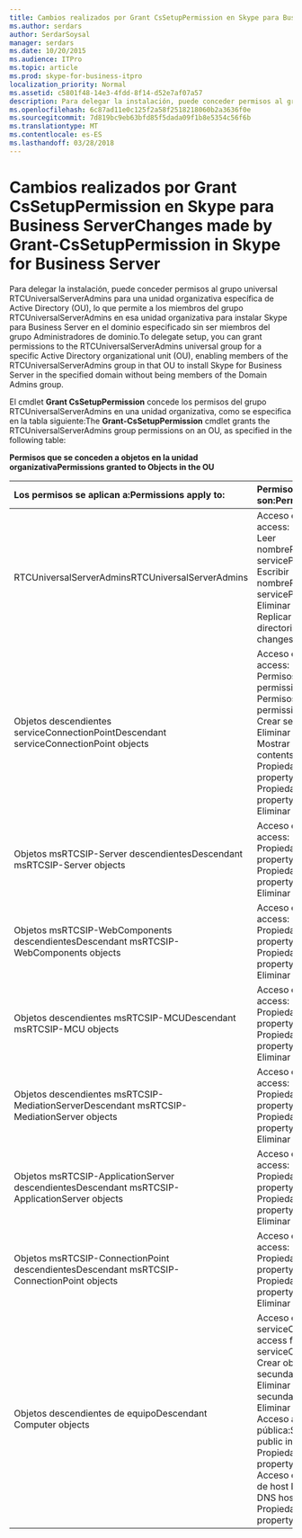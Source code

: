 ```yaml
---
title: Cambios realizados por Grant CsSetupPermission en Skype para Business Server
ms.author: serdars
author: SerdarSoysal
manager: serdars
ms.date: 10/20/2015
ms.audience: ITPro
ms.topic: article
ms.prod: skype-for-business-itpro
localization_priority: Normal
ms.assetid: c5801f48-14e3-4fdd-8f14-d52e7af07a57
description: Para delegar la instalación, puede conceder permisos al grupo universal RTCUniversalServerAdmins para una unidad organizativa específica de Active Directory (OU), lo que permite a los miembros del grupo RTCUniversalServerAdmins en esa unidad organizativa para instalar Skype para Business Server en el dominio especificado sin ser miembros del grupo Administradores de dominio.
ms.openlocfilehash: 6c87ad11e0c125f2a58f2518218060b2a3636f0e
ms.sourcegitcommit: 7d819bc9eb63bfd85f5dada09f1b8e5354c56f6b
ms.translationtype: MT
ms.contentlocale: es-ES
ms.lasthandoff: 03/28/2018
---
```

# <a name="changes-made-by-grant-cssetuppermission-in-skype-for-business-server"></a><span data-ttu-id="1a248-103">Cambios realizados por Grant CsSetupPermission en Skype para Business Server</span><span class="sxs-lookup"><span data-stu-id="1a248-103">Changes made by Grant-CsSetupPermission in Skype for Business Server</span></span>
 
<span data-ttu-id="1a248-104">Para delegar la instalación, puede conceder permisos al grupo universal RTCUniversalServerAdmins para una unidad organizativa específica de Active Directory (OU), lo que permite a los miembros del grupo RTCUniversalServerAdmins en esa unidad organizativa para instalar Skype para Business Server en el dominio especificado sin ser miembros del grupo Administradores de dominio.</span><span class="sxs-lookup"><span data-stu-id="1a248-104">To delegate setup, you can grant permissions to the RTCUniversalServerAdmins universal group for a specific Active Directory organizational unit (OU), enabling members of the RTCUniversalServerAdmins group in that OU to install Skype for Business Server in the specified domain without being members of the Domain Admins group.</span></span> 
  
<span data-ttu-id="1a248-105">El cmdlet **Grant CsSetupPermission** concede los permisos del grupo RTCUniversalServerAdmins en una unidad organizativa, como se especifica en la tabla siguiente:</span><span class="sxs-lookup"><span data-stu-id="1a248-105">The **Grant-CsSetupPermission** cmdlet grants the RTCUniversalServerAdmins group permissions on an OU, as specified in the following table:</span></span>
  
<span data-ttu-id="1a248-106">**Permisos que se conceden a objetos en la unidad organizativa**</span><span class="sxs-lookup"><span data-stu-id="1a248-106">**Permissions granted to Objects in the OU**</span></span>

|<span data-ttu-id="1a248-107">**Los permisos se aplican a:**</span><span class="sxs-lookup"><span data-stu-id="1a248-107">**Permissions apply to:**</span></span>|<span data-ttu-id="1a248-108">**Permisos concedidos son:**</span><span class="sxs-lookup"><span data-stu-id="1a248-108">**Permissions granted are:**</span></span>|
|:-----|:-----|
|<span data-ttu-id="1a248-109">RTCUniversalServerAdmins</span><span class="sxs-lookup"><span data-stu-id="1a248-109">RTCUniversalServerAdmins</span></span>  <br/> | <span data-ttu-id="1a248-110">Acceso especial:</span><span class="sxs-lookup"><span data-stu-id="1a248-110">Special access:</span></span> <br/>  <span data-ttu-id="1a248-111">Leer nombrePrincipalDeServicio</span><span class="sxs-lookup"><span data-stu-id="1a248-111">Read servicePrincipalName</span></span> <br/>  <span data-ttu-id="1a248-112">Escribir nombrePrincipalDeServicio</span><span class="sxs-lookup"><span data-stu-id="1a248-112">Write servicePrincipalName</span></span> <br/>  <span data-ttu-id="1a248-113">Eliminar árbol</span><span class="sxs-lookup"><span data-stu-id="1a248-113">Delete tree</span></span> <br/>  <span data-ttu-id="1a248-114">Replicar cambios de directorio</span><span class="sxs-lookup"><span data-stu-id="1a248-114">Replicating directory changes</span></span> <br/> |
|<span data-ttu-id="1a248-115">Objetos descendientes serviceConnectionPoint</span><span class="sxs-lookup"><span data-stu-id="1a248-115">Descendant serviceConnectionPoint objects</span></span>  <br/> | <span data-ttu-id="1a248-116">Acceso especial:</span><span class="sxs-lookup"><span data-stu-id="1a248-116">Special access:</span></span> <br/>  <span data-ttu-id="1a248-117">Permisos de lectura</span><span class="sxs-lookup"><span data-stu-id="1a248-117">Read permissions</span></span> <br/>  <span data-ttu-id="1a248-118">Permisos de escritura</span><span class="sxs-lookup"><span data-stu-id="1a248-118">Write permissions</span></span> <br/>  <span data-ttu-id="1a248-119">Crear secundarios</span><span class="sxs-lookup"><span data-stu-id="1a248-119">Create child</span></span> <br/>  <span data-ttu-id="1a248-120">Eliminar secundario</span><span class="sxs-lookup"><span data-stu-id="1a248-120">Delete child</span></span> <br/>  <span data-ttu-id="1a248-121">Mostrar el contenido</span><span class="sxs-lookup"><span data-stu-id="1a248-121">List contents</span></span> <br/>  <span data-ttu-id="1a248-122">Propiedad de escritura</span><span class="sxs-lookup"><span data-stu-id="1a248-122">Write property</span></span> <br/>  <span data-ttu-id="1a248-123">Propiedad de lectura</span><span class="sxs-lookup"><span data-stu-id="1a248-123">Read property</span></span> <br/>  <span data-ttu-id="1a248-124">Eliminar árbol</span><span class="sxs-lookup"><span data-stu-id="1a248-124">Delete tree</span></span> <br/> |
|<span data-ttu-id="1a248-125">Objetos msRTCSIP-Server descendientes</span><span class="sxs-lookup"><span data-stu-id="1a248-125">Descendant msRTCSIP-Server objects</span></span>  <br/> | <span data-ttu-id="1a248-126">Acceso especial:</span><span class="sxs-lookup"><span data-stu-id="1a248-126">Special access:</span></span> <br/>  <span data-ttu-id="1a248-127">Propiedad de escritura</span><span class="sxs-lookup"><span data-stu-id="1a248-127">Write property</span></span> <br/>  <span data-ttu-id="1a248-128">Propiedad de lectura</span><span class="sxs-lookup"><span data-stu-id="1a248-128">Read property</span></span> <br/>  <span data-ttu-id="1a248-129">Eliminar árbol</span><span class="sxs-lookup"><span data-stu-id="1a248-129">Delete tree</span></span> <br/> |
|<span data-ttu-id="1a248-130">Objetos msRTCSIP-WebComponents descendientes</span><span class="sxs-lookup"><span data-stu-id="1a248-130">Descendant msRTCSIP-WebComponents objects</span></span>  <br/> | <span data-ttu-id="1a248-131">Acceso especial:</span><span class="sxs-lookup"><span data-stu-id="1a248-131">Special access:</span></span> <br/>  <span data-ttu-id="1a248-132">Propiedad de escritura</span><span class="sxs-lookup"><span data-stu-id="1a248-132">Write property</span></span> <br/>  <span data-ttu-id="1a248-133">Propiedad de lectura</span><span class="sxs-lookup"><span data-stu-id="1a248-133">Read property</span></span> <br/>  <span data-ttu-id="1a248-134">Eliminar árbol</span><span class="sxs-lookup"><span data-stu-id="1a248-134">Delete tree</span></span> <br/> |
|<span data-ttu-id="1a248-135">Objetos descendientes msRTCSIP-MCU</span><span class="sxs-lookup"><span data-stu-id="1a248-135">Descendant msRTCSIP-MCU objects</span></span>  <br/> | <span data-ttu-id="1a248-136">Acceso especial:</span><span class="sxs-lookup"><span data-stu-id="1a248-136">Special access:</span></span> <br/>  <span data-ttu-id="1a248-137">Propiedad de escritura</span><span class="sxs-lookup"><span data-stu-id="1a248-137">Write property</span></span> <br/>  <span data-ttu-id="1a248-138">Propiedad de lectura</span><span class="sxs-lookup"><span data-stu-id="1a248-138">Read property</span></span> <br/>  <span data-ttu-id="1a248-139">Eliminar árbol</span><span class="sxs-lookup"><span data-stu-id="1a248-139">Delete tree</span></span> <br/> |
|<span data-ttu-id="1a248-140">Objetos descendientes msRTCSIP-MediationServer</span><span class="sxs-lookup"><span data-stu-id="1a248-140">Descendant msRTCSIP-MediationServer objects</span></span>  <br/> | <span data-ttu-id="1a248-141">Acceso especial:</span><span class="sxs-lookup"><span data-stu-id="1a248-141">Special access:</span></span> <br/>  <span data-ttu-id="1a248-142">Propiedad de escritura</span><span class="sxs-lookup"><span data-stu-id="1a248-142">Write property</span></span> <br/>  <span data-ttu-id="1a248-143">Propiedad de lectura</span><span class="sxs-lookup"><span data-stu-id="1a248-143">Read property</span></span> <br/>  <span data-ttu-id="1a248-144">Eliminar árbol</span><span class="sxs-lookup"><span data-stu-id="1a248-144">Delete tree</span></span> <br/> |
|<span data-ttu-id="1a248-145">Objetos msRTCSIP-ApplicationServer descendientes</span><span class="sxs-lookup"><span data-stu-id="1a248-145">Descendant msRTCSIP-ApplicationServer objects</span></span>  <br/> | <span data-ttu-id="1a248-146">Acceso especial:</span><span class="sxs-lookup"><span data-stu-id="1a248-146">Special access:</span></span> <br/>  <span data-ttu-id="1a248-147">Propiedad de escritura</span><span class="sxs-lookup"><span data-stu-id="1a248-147">Write property</span></span> <br/>  <span data-ttu-id="1a248-148">Propiedad de lectura</span><span class="sxs-lookup"><span data-stu-id="1a248-148">Read property</span></span> <br/>  <span data-ttu-id="1a248-149">Eliminar árbol</span><span class="sxs-lookup"><span data-stu-id="1a248-149">Delete tree</span></span> <br/> |
|<span data-ttu-id="1a248-150">Objetos msRTCSIP-ConnectionPoint descendientes</span><span class="sxs-lookup"><span data-stu-id="1a248-150">Descendant msRTCSIP-ConnectionPoint objects</span></span>  <br/> | <span data-ttu-id="1a248-151">Acceso especial:</span><span class="sxs-lookup"><span data-stu-id="1a248-151">Special access:</span></span> <br/>  <span data-ttu-id="1a248-152">Propiedad de escritura</span><span class="sxs-lookup"><span data-stu-id="1a248-152">Write property</span></span> <br/>  <span data-ttu-id="1a248-153">Propiedad de lectura</span><span class="sxs-lookup"><span data-stu-id="1a248-153">Read property</span></span> <br/>  <span data-ttu-id="1a248-154">Eliminar árbol</span><span class="sxs-lookup"><span data-stu-id="1a248-154">Delete tree</span></span> <br/> |
|<span data-ttu-id="1a248-155">Objetos descendientes de equipo</span><span class="sxs-lookup"><span data-stu-id="1a248-155">Descendant Computer objects</span></span>  <br/> | <span data-ttu-id="1a248-156">Acceso especial para serviceConnectionPoint:</span><span class="sxs-lookup"><span data-stu-id="1a248-156">Special access for serviceConnectionPoint:</span></span> <br/>  <span data-ttu-id="1a248-157">Crear objetos secundarios</span><span class="sxs-lookup"><span data-stu-id="1a248-157">Create child objects</span></span> <br/>  <span data-ttu-id="1a248-158">Eliminar objetos secundarios</span><span class="sxs-lookup"><span data-stu-id="1a248-158">Delete child objects</span></span> <br/>  <span data-ttu-id="1a248-159">Eliminar árbol</span><span class="sxs-lookup"><span data-stu-id="1a248-159">Delete tree</span></span> <br/>  <span data-ttu-id="1a248-160">Acceso a información pública:</span><span class="sxs-lookup"><span data-stu-id="1a248-160">Special access for public information:</span></span> <br/>  <span data-ttu-id="1a248-161">Propiedad de lectura</span><span class="sxs-lookup"><span data-stu-id="1a248-161">Read property</span></span> <br/>  <span data-ttu-id="1a248-162">Acceso especial para el nombre de host DNS:</span><span class="sxs-lookup"><span data-stu-id="1a248-162">Special access for DNS host name:</span></span> <br/>  <span data-ttu-id="1a248-163">Propiedad de lectura</span><span class="sxs-lookup"><span data-stu-id="1a248-163">Read property</span></span> <br/> |
   

